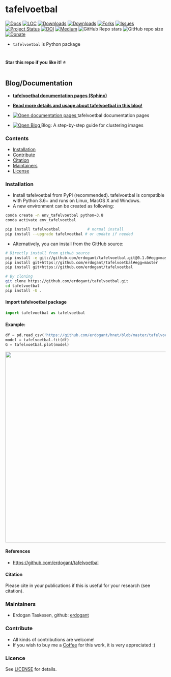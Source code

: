 # tafelvoetbal

[![Docs](https://img.shields.io/badge/Sphinx-Docs-Green)](https://erdogant.github.io/tafelvoetbal/)
[![LOC](https://sloc.xyz/github/erdogant/tafelvoetbal/?category=code)](https://github.com/erdogant/tafelvoetbal/)
[![Downloads](https://static.pepy.tech/personalized-badge/tafelvoetbal?period=month&units=international_system&left_color=grey&right_color=brightgreen&left_text=PyPI%20downloads/month)](https://pepy.tech/project/tafelvoetbal)
[![Downloads](https://static.pepy.tech/personalized-badge/tafelvoetbal?period=total&units=international_system&left_color=grey&right_color=brightgreen&left_text=Downloads)](https://pepy.tech/project/tafelvoetbal)
[![Forks](https://img.shields.io/github/forks/erdogant/tafelvoetbal.svg)](https://github.com/erdogant/tafelvoetbal/network)
[![Issues](https://img.shields.io/github/issues/erdogant/tafelvoetbal.svg)](https://github.com/erdogant/tafelvoetbal/issues)
[![Project Status](http://www.repostatus.org/badges/latest/active.svg)](http://www.repostatus.org/#active)
[![DOI](https://zenodo.org/badge/228166657.svg)](https://zenodo.org/badge/latestdoi/228166657)
[![Medium](https://img.shields.io/badge/Medium-Blog-green)](https://towardsdatascience.com/what-are-tafelvoetbal-loadings-and-biplots-9a7897f2e559)
![GitHub Repo stars](https://img.shields.io/github/stars/erdogant/tafelvoetbal)
![GitHub repo size](https://img.shields.io/github/repo-size/erdogant/tafelvoetbal)
[![Donate](https://img.shields.io/badge/Support%20this%20project-grey.svg?logo=github%20sponsors)](https://erdogant.github.io/tafelvoetbal/pages/html/Documentation.html#)
<!---[![BuyMeCoffee](https://img.shields.io/badge/buymea-coffee-yellow.svg)](https://www.buymeacoffee.com/erdogant)-->
<!---[![Coffee](https://img.shields.io/badge/coffee-black-grey.svg)](https://erdogant.github.io/donate/?currency=USD&amount=5)-->





<!---[![BuyMeCoffee](https://img.shields.io/badge/buymea-coffee-yellow.svg)](https://www.buymeacoffee.com/erdogant)-->
<!---[![Coffee](https://img.shields.io/badge/coffee-black-grey.svg)](https://erdogant.github.io/donate/?currency=USD&amount=5)-->

* ``tafelvoetbal`` is Python package

# 
**Star this repo if you like it! ⭐️**
#


## Blog/Documentation

* [**tafelvoetbal documentation pages (Sphinx)**](https://erdogant.github.io/tafelvoetbal/)
* [**Read more details and usage about tafelvoetbal in this blog!**](https://towardsdatascience.com/tafelvoetbal)

* <a href="https://erdogant.github.io/tafelvoetbal/"> <img src="https://img.shields.io/badge/Sphinx-Docs-Green" alt="Open documentation pages"/> </a> tafelvoetbal documentation pages 
* <a href="https://towardsdatascience.com/a-step-by-step-guide-for-clustering-images-4b45f9906128"> <img src="https://img.shields.io/badge/Medium-Blog-blue" alt="Open Blog"/> </a> Blog: A step-by-step guide for clustering images 


### Contents
- [Installation](#-installation)
- [Contribute](#-contribute)
- [Citation](#-citation)
- [Maintainers](#-maintainers)
- [License](#-copyright)

### Installation
* Install tafelvoetbal from PyPI (recommended). tafelvoetbal is compatible with Python 3.6+ and runs on Linux, MacOS X and Windows. 
* A new environment can be created as following:

```bash
conda create -n env_tafelvoetbal python=3.8
conda activate env_tafelvoetbal
```

```bash
pip install tafelvoetbal            # normal install
pip install --upgrade tafelvoetbal # or update if needed
```

* Alternatively, you can install from the GitHub source:
```bash
# Directly install from github source
pip install -e git://github.com/erdogant/tafelvoetbal.git@0.1.0#egg=master
pip install git+https://github.com/erdogant/tafelvoetbal#egg=master
pip install git+https://github.com/erdogant/tafelvoetbal

# By cloning
git clone https://github.com/erdogant/tafelvoetbal.git
cd tafelvoetbal
pip install -U .
```  

#### Import tafelvoetbal package
```python
import tafelvoetbal as tafelvoetbal
```

#### Example:
```python
df = pd.read_csv('https://github.com/erdogant/hnet/blob/master/tafelvoetbal/data/example_data.csv')
model = tafelvoetbal.fit(df)
G = tafelvoetbal.plot(model)
```
<p align="center">
  <img src="https://github.com/erdogant/tafelvoetbal/blob/master/docs/figs/fig1.png" width="600" />
  
</p>


#### References
* https://github.com/erdogant/tafelvoetbal

#### Citation
Please cite in your publications if this is useful for your research (see citation).
   
### Maintainers
* Erdogan Taskesen, github: [erdogant](https://github.com/erdogant)

### Contribute
* All kinds of contributions are welcome!
* If you wish to buy me a <a href="https://www.buymeacoffee.com/erdogant">Coffee</a> for this work, it is very appreciated :)

### Licence
See [LICENSE](LICENSE) for details.
